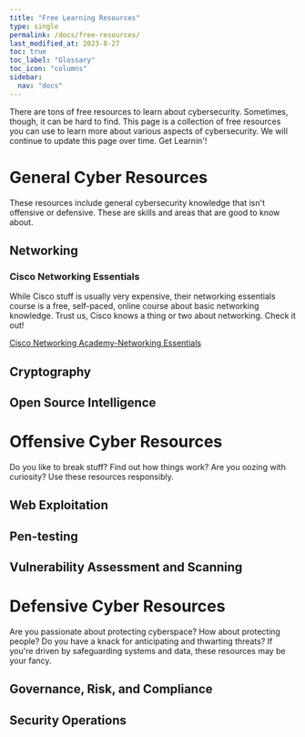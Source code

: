 ```yaml
---
title: "Free Learning Resources"
type: single
permalink: /docs/free-resources/
last_modified_at: 2023-8-27
toc: true
toc_label: "Glossary"
toc_icon: "columns"
sidebar:
  nav: "docs"
---
```

There are tons of free resources to learn about cybersecurity. Sometimes, though, it can be hard to find. This page is a collection of free resources you can use to learn more about various aspects of cybersecurity. We will continue to update this page over time. Get Learnin'!

# General Cyber Resources
These resources include general cybersecurity knowledge that isn't offensive or defensive. These are skills and areas that are good to know about.
## Networking

### Cisco Networking Essentials
While Cisco stuff is usually very expensive, their networking essentials course is a free, self-paced, online course about basic networking knowledge. Trust us, Cisco knows a thing or two about networking. Check it out!


[Cisco Networking Academy-Networking Essentials](https://www.netacad.com/courses/networking/networking-essentials)

## Cryptography

## Open Source Intelligence


# Offensive Cyber Resources
Do you like to break stuff? Find out how things work? Are you oozing with curiosity? Use these resources responsibly.

## Web Exploitation

## Pen-testing

## Vulnerability Assessment and Scanning


# Defensive Cyber Resources
Are you passionate about protecting cyberspace? How about protecting people? Do you have a knack for anticipating and thwarting threats? If you're driven by safeguarding systems and data, these resources may be your fancy.

## Governance, Risk, and Compliance

## Security Operations
